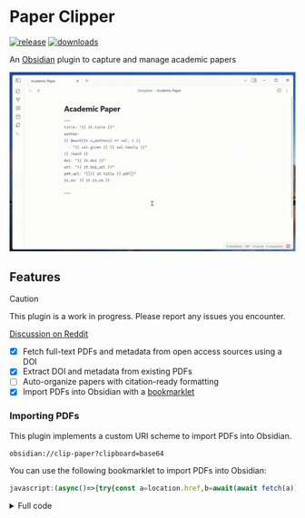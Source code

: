 # Paper Clipper

[![release](https://img.shields.io/github/manifest-json/v/ras0q/obsidian-paper-clipper.svg?color=A68AF9&style=for-the-badge&logo=github)](https://github.com/ras0q/obsidian-paper-clipper/releases/latest)
[![downloads](https://img.shields.io/badge/dynamic/json?url=https://raw.githubusercontent.com/obsidianmd/obsidian-releases/master/community-plugin-stats.json&query=$['paper-clipper'].downloads&label=Downloads&color=A68AF9&style=for-the-badge&logo=obsidian&)](https://obsidian.md/plugins?id=paper-clipper)

An [Obsidian](https://obsidian.md/) plugin to capture and manage academic papers

![thumbnail](./public/thumbnail.gif)

## Features

> [!CAUTION]
> This plugin is a work in progress. Please report any issues you encounter.
>
> [Discussion on Reddit](https://www.reddit.com/r/ObsidianMD/comments/1ioa6ai/creating_a_plugin_that_clips_academic_papers_by/)

- [x] Fetch full-text PDFs and metadata from open access sources using a DOI
- [x] Extract DOI and metadata from existing PDFs
- [ ] Auto-organize papers with citation-ready formatting
- [x] Import PDFs into Obsidian with a [bookmarklet](#importing-pdfs)

### Importing PDFs

This plugin implements a custom URI scheme to import PDFs into Obsidian.

```plaintext
obsidian://clip-paper?clipboard=base64
```

You can use the following bookmarklet to import PDFs into Obsidian:

```js
javascript:(async()=>{try{const a=location.href,b=await(await fetch(a)).bytes(),c=b.reduce((d,e)=>d+String.fromCharCode(e),""),f=btoa(c);await navigator.clipboard.writeText(f);location.href="obsidian://clip-paper?clipboard=base64"}catch(a){alert(`Error: ${a}`);console.error(a)}})();
```

<details>

<summary>Full code</summary>

```js
javascript:(async () => {
  try {
    const url = location.href;
    const pdf = await (await fetch(url)).bytes();

    const binaryString = pdf.reduce(
      (acc, byte) => acc + String.fromCharCode(byte),
      "",
    );
    const base64Data = btoa(binaryString);

    await navigator.clipboard.writeText(base64Data);
    location.href = `obsidian://clip-paper?clipboard=base64`;
  } catch (error) {
    alert(`Error: ${error}`);
    console.error(error);
  }
})();
```

</details>
